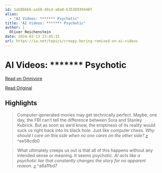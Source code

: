 ```yaml
---
id: 1ab8bbb6-aa58-49cd-a8a0-b3538939440f
alias:
  - "AI Videos: ******* Psychotic"
title: "AI Videos: ******* Psychotic"
author: |
  Oliver Reichenstein
date: 2024-03-13 23:45:15
url: https://ia.net/topics/creepy-boring-remixed-on-ai-videos
---
```


# AI Videos: ******* Psychotic

[Read on Omnivore](https://omnivore.app/me/ai-videos-psychotic-18e3a34b25c)

[Read Original](https://ia.net/topics/creepy-boring-remixed-on-ai-videos)

## Highlights

> Computer-generated movies may get technically perfect. Maybe, one day, the FBI can’t tell the difference between Sora and Stanley Kubrick. But as soon as we’d know, the emptiness of its reality would suck us right back into its black hole. Just like computer chess. _Why should I care on this side when no one cares on the other side?_ [⤴️](https://omnivore.app/me/ai-videos-psychotic-18e3a34b25c#ee58cdb0-063c-4b11-a0ad-0eab92d17d50)  ^ee58cdb0

> What ultimately creeps us out is that all of this happens without any intended sense or meaning. It seems psychotic. _AI acts like a psychotic liar that constantly changes the story for no apparent reason._ [⤴️](https://omnivore.app/me/ai-videos-psychotic-18e3a34b25c#a6a1fbd7-71af-491b-a9d0-b53e3fe1310c)  ^a6a1fbd7

